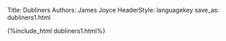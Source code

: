Title: Dubliners
Authors: James Joyce
HeaderStyle: languagekey
save_as: dubliners1.html

{%include_html dubliners1.html%}

